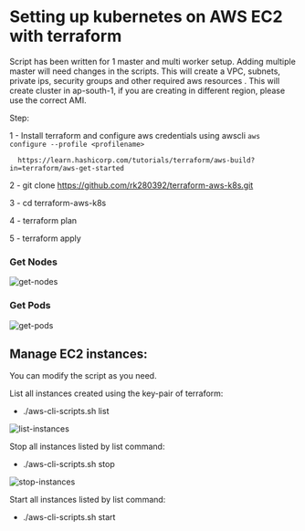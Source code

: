 # Setting up kubernetes on AWS EC2 with terraform

Script has been written for 1 master and multi worker setup. Adding multiple master will need changes in the scripts. This will create a VPC, subnets, private ips, security groups and other required aws resources . This will create cluster in ap-south-1, if you are creating in different region, please use the correct AMI.

Step:
   
   1 - Install terraform and configure aws credentials using awscli `aws configure --profile <profilename>`

      https://learn.hashicorp.com/tutorials/terraform/aws-build?in=terraform/aws-get-started

   2 - git clone https://github.com/rk280392/terraform-aws-k8s.git

   3 - cd terraform-aws-k8s

   4 - terraform plan

   5 - terraform apply


### Get Nodes

![get-nodes](https://user-images.githubusercontent.com/43488291/192146590-4b202638-4b42-4ef1-9d13-432b2a8f5b7c.png)

### Get Pods

![get-pods](https://user-images.githubusercontent.com/43488291/192146605-8c6cf1e0-a4c3-444c-9db1-1888830f86a0.png)

## Manage EC2 instances:

   You can modify the script as you need.
 
   List all instances created using the key-pair of terraform:

   - ./aws-cli-scripts.sh list <profile-name>

   ![list-instances](https://user-images.githubusercontent.com/43488291/192146559-8f347304-1321-4c9a-9041-fb29ccde1a73.png)

   Stop all instances listed by list command:

   - ./aws-cli-scripts.sh stop <profile-name>

   ![stop-instances](https://user-images.githubusercontent.com/43488291/192146563-9069a4c1-8571-40fc-a073-caa0a3c1cdff.png)

   Start all instances listed by list command:

   - ./aws-cli-scripts.sh start <profile-name>

